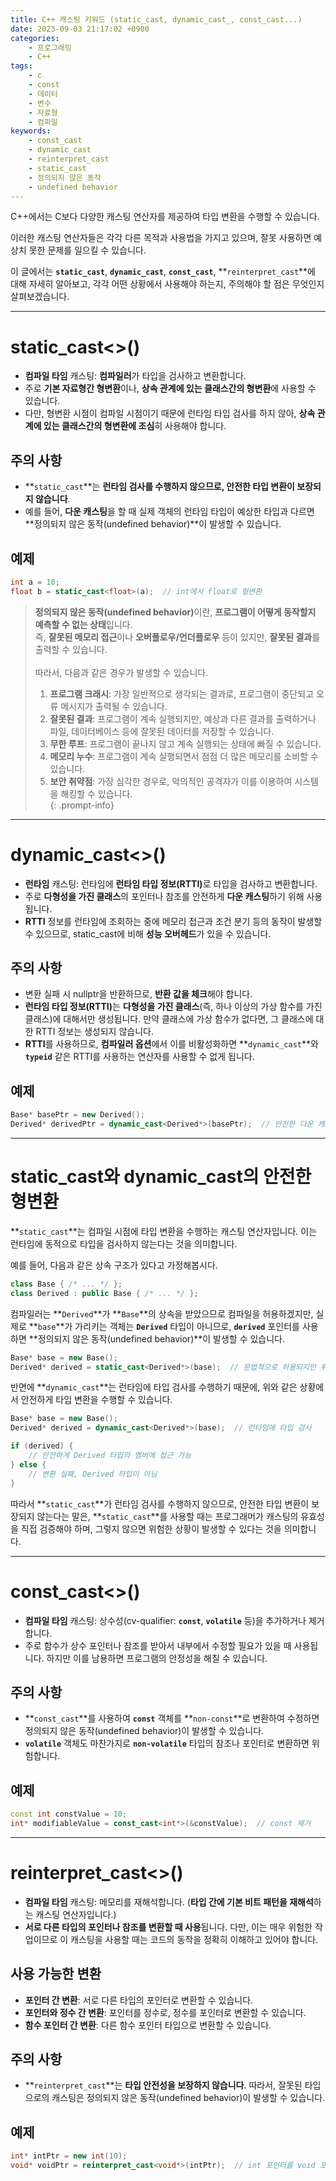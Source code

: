 ```yaml
---
title: C++ 캐스팅 키워드 (static_cast, dynamic_cast_, const_cast...)
date: 2023-09-03 21:17:02 +0900
categories:
    - 프로그래밍
    - C++
tags:
    - c
    - const
    - 데이터
    - 변수
    - 자료형
    - 컴파일
keywords:
    - const_cast
    - dynamic_cast
    - reinterpret_cast
    - static_cast
    - 정의되지 않은 동작
    - undefined behavior
---
```


C++에서는 C보다 다양한 캐스팅 연산자를 제공하여 타입 변환을 수행할 수 있습니다.

이러한 캐스팅 연산자들은 각각 다른 목적과 사용법을 가지고 있으며, 잘못 사용하면 예상치 못한 문제를 일으킬 수 있습니다.

이 글에서는 **`static_cast`**, **`dynamic_cast`**, **`const_cast`**, **`reinterpret_cast`**에 대해 자세히 알아보고, 각각 어떤 상황에서 사용해야 하는지, 주의해야 할 점은 무엇인지 살펴보겠습니다.

---

# static_cast<>()

- <span class="keyword">**컴파일 타임**</span> 캐스팅: **컴파일러**가 타입을 검사하고 변환합니다.
- 주로 **기본 자료형간 형변환**이나, **상속 관계에 있는 클래스간의 형변환**에 사용할 수 있습니다.
- 다만, 형변환 시점이 컴파일 시점이기 때문에 런타임 타입 검사를 하지 않아, **상속 관계에 있는 클래스간의 형변환에 조심**히 사용해야 합니다.

## 주의 사항

- **`static_cast`**는 **런타임 검사를 수행하지 않으므로, 안전한 타입 변환이 보장되지 않습니다**.
- 예를 들어, **다운 캐스팅**을 할 때 실제 객체의 런타임 타입이 예상한 타입과 다르면 **정의되지 않은 동작(undefined behavior)**이 발생할 수 있습니다.

## 예제

```cpp
int a = 10;
float b = static_cast<float>(a);  // int에서 float로 형변환
```


> <span class="keyword">**정의되지 않은 동작(undefined behavior)**</span>이란, **프로그램이 어떻게 동작할지 예측할 수 없는 상태**입니다. <br>
> 즉, **잘못된 메모리 접근**이나 **오버플로우/언더플로우** 등이 있지만, **잘못된 결과**를 출력할 수 있습니다. <br>
>  <br>
> <span class="small">따라서, 다음과 같은 경우가 발생할 수 있습니다. </span><br>
> 1. **프로그램 크래시**: 가장 일반적으로 생각되는 결과로, 프로그램이 중단되고 오류 메시지가 출력될 수 있습니다. <br>
> 2. **잘못된 결과**: 프로그램이 계속 실행되지만, 예상과 다른 결과를 출력하거나 파일, 데이터베이스 등에 잘못된 데이터를 저장할 수 있습니다.
> 3. **무한 루프**: 프로그램이 끝나지 않고 계속 실행되는 상태에 빠질 수 있습니다. <br>
> 4. **메모리 누수**: 프로그램이 계속 실행되면서 점점 더 많은 메모리를 소비할 수 있습니다. <br>
> 5. **보안 취약점**: 가장 심각한 경우로, 악의적인 공격자가 이를 이용하여 시스템을 해킹할 수 있습니다. <br>
{: .prompt-info}

---

# dynamic_cast<>()

- <span class="keyword">**런타임**</span> 캐스팅: 런타임에 <span class="important">**런타임 타입 정보(RTTI)**</span>로 타입을 검사하고 변환합니다.
- 주로 **다형성을 가진 클래스**의 포인터나 참조를 안전하게 **다운 캐스팅**하기 위해 사용됩니다.
- <span class="important">**RTTI**</span> 정보를 런타임에 조회하는 중에 메모리 접근과 조건 분기 등의 동작이 발생할 수 있으므로, static_cast에 비해 **성능 오버헤드**가 있을 수 있습니다.

## 주의 사항

- 변환 실패 시 nullptr을 반환하므로, **반환 값을 체크**해야 합니다.
- <span class="important">**런타임 타입 정보(RTTI)**</span>는 **다형성을 가진 클래스**(즉, 하나 이상의 가상 함수를 가진 클래스)에 대해서만 생성됩니다. 만약 클래스에 가상 함수가 없다면, 그 클래스에 대한 RTTI 정보는 생성되지 않습니다.
- **RTTI**를 사용하므로, **컴파일러 옵션**에서 이를 비활성화하면 **`dynamic_cast`**와 **`typeid`** 같은 RTTI를 사용하는 연산자를 사용할 수 없게 됩니다.

## 예제

```cpp
Base* basePtr = new Derived();
Derived* derivedPtr = dynamic_cast<Derived*>(basePtr);  // 안전한 다운 캐스팅
```

---

# static_cast와 dynamic_cast의 안전한 형변환

**`static_cast`**는 컴파일 시점에 타입 변환을 수행하는 캐스팅 연산자입니다. 이는 런타임에 동적으로 타입을 검사하지 않는다는 것을 의미합니다.

예를 들어, 다음과 같은 상속 구조가 있다고 가정해봅시다.

```cpp
class Base { /* ... */ };
class Derived : public Base { /* ... */ };
```

컴파일러는 **`Derived`**가 **`Base`**의 상속을 받았으므로 컴파일을 허용하겠지만, 
실제로 **`base`**가 가리키는 객체는 **`Derived`** 타입이 아니므로, **`derived`** 포인터를 사용하면 **정의되지 않은 동작(undefined behavior)**이 발생할 수 있습니다.

```cpp
Base* base = new Base();
Derived* derived = static_cast<Derived*>(base);  // 문법적으로 허용되지만 위험함
```

반면에 **`dynamic_cast`**는 런타임에 타입 검사를 수행하기 때문에, 위와 같은 상황에서 안전하게 타입 변환을 수행할 수 있습니다.

```cpp
Base* base = new Base();
Derived* derived = dynamic_cast<Derived*>(base);  // 런타임에 타입 검사

if (derived) {
    // 안전하게 Derived 타입의 멤버에 접근 가능
} else {
    // 변환 실패, Derived 타입이 아님
}
```

따라서 **`static_cast`**가 런타임 검사를 수행하지 않으므로, 안전한 타입 변환이 보장되지 않는다는 말은, **`static_cast`**를 사용할 때는 프로그래머가 캐스팅의 유효성을 직접 검증해야 하며, 그렇지 않으면 위험한 상황이 발생할 수 있다는 것을 의미합니다.

---

# const_cast<>()

- **컴파일 타임** 캐스팅: 상수성(cv-qualifier: **`const`**, **`volatile`** 등)을 추가하거나 제거합니다.
- 주로 함수가 상수 포인터나 참조를 받아서 내부에서 수정할 필요가 있을 때 사용됩니다. 하지만 이를 남용하면 프로그램의 안정성을 해칠 수 있습니다.

## 주의 사항

- **`const_cast`**를 사용하여 **`const`** 객체를 **`non-const`**로 변환하여 수정하면 정의되지 않은 동작(undefined behavior)이 발생할 수 있습니다.
- **`volatile`** 객체도 마찬가지로 **`non-volatile`** 타입의 참조나 포인터로 변환하면 위험합니다.

## 예제

```cpp
const int constValue = 10;
int* modifiableValue = const_cast<int*>(&constValue);  // const 제거
```

---

# **reinterpret_cast<>()**

- **컴파일 타임** 캐스팅: 메모리를 재해석합니다. (**타입 간에 기본 비트 패턴을 재해석**하는 캐스팅 연산자입니다.)
- **서로 다른 타입의 포인터나 참조를 변환할 때 사용**됩니다.
다만, 이는 매우 위험한 작업이므로 이 캐스팅을 사용할 때는 코드의 동작을 정확히 이해하고 있어야 합니다.

## 사용 가능한 변환

- **포인터 간 변환**: 서로 다른 타입의 포인터로 변환할 수 있습니다.
- **포인터와 정수 간 변환**: 포인터를 정수로, 정수를 포인터로 변환할 수 있습니다.
- **함수 포인터 간 변환**: 다른 함수 포인터 타입으로 변환할 수 있습니다.

## 주의 사항

- **`reinterpret_cast`**는 **타입 안전성을 보장하지 않습니다**. 따라서, 잘못된 타입으로의 캐스팅은 정의되지 않은 동작(undefined behavior)이 발생할 수 있습니다.

## 예제

```cpp
int* intPtr = new int(10);
void* voidPtr = reinterpret_cast<void*>(intPtr);  // int 포인터를 void 포인터로 변환
```
